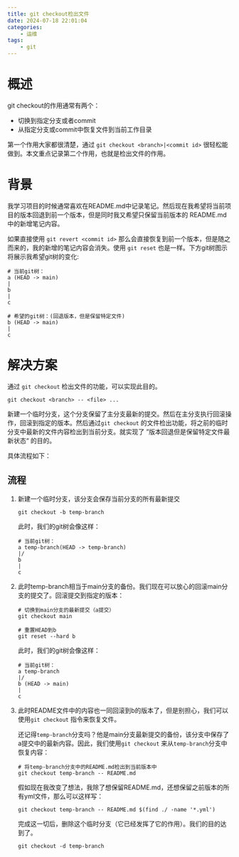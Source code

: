 ```yaml
---
title: git checkout检出文件
date: 2024-07-18 22:01:04
categories:
    - 运维
tags: 
    - git
---
```


# 概述

git checkout的作用通常有两个：

- 切换到指定分支或者commit
- 从指定分支或commit中恢复文件到当前工作目录

第一个作用大家都很清楚，通过 `git checkout <branch>|<commit id>` 很轻松能做到。本文重点记录第二个作用，也就是检出文件的作用。

# 背景

我学习项目的时候通常喜欢在README.md中记录笔记。然后现在我希望将当前项目的版本回退到前一个版本，但是同时我又希望只保留当前版本的 README.md中的新增笔记内容。

如果直接使用 `git revert <commit id>`  那么会直接恢复到前一个版本，但是随之而来的，我的新增的笔记内容会消失。使用 `git reset` 也是一样。下方git树图示将展示我希望git树的变化:

```shell
# 当前git树：
a (HEAD -> main)
|
b
|
c

# 希望的git树：(回退版本，但是保留特定文件)
b (HEAD -> main)
|
c
```

# 解决方案

通过 `git checkout` 检出文件的功能，可以实现此目的。

```shell
git checkout <branch> -- <file> ...
```

新建一个临时分支，这个分支保留了主分支最新的提交。然后在主分支执行回滚操作，回滚到指定的版本。然后通过`git checkout` 的文件检出功能，将之前的临时分支中最新的文件内容检出到当前分支。就实现了 ”版本回退但是保留特定文件最新状态“ 的目的。



具体流程如下：

## 流程

1. 新建一个临时分支，该分支会保存当前分支的所有最新提交
   
   ```shell
   git checkout -b temp-branch
   ```
   
   此时，我们的git树会像这样：
   
   ```shell
   # 当前git树：
   a temp-branch(HEAD -> temp-branch)
   |/
   b
   |
   c
   ```

2. 此时temp-branch相当于main分支的备份。我们现在可以放心的回滚main分支的提交了。回滚提交到指定的版本：
   
   ```shell
   # 切换到main分支的最新提交（a提交）
   git checkout main
   
   # 重置HEAD到b
   git reset --hard b 
   ```
   
   此时，我们的git树会像这样：
   
   ```shell
   # 当前git树：
   a temp-branch
   |/
   b (HEAD -> main)
   |
   c
   ```

3. 此时README文件中的内容也一同回滚到b的版本了，但是别担心，我们可以使用`git checkout` 指令来恢复文件。
   
   还记得`temp-branch`分支吗？他是main分支最新提交的备份，该分支中保存了a提交中的最新内容。因此，我们使用`git checkout` 来从`temp-branch`分支中恢复内容：
   
   ```shell
   # 将temp-branch分支中的README.md检出到当前版本中
   git checkout temp-branch -- README.md
   ```
   
   假如现在我改变了想法，我除了想保留README.md，还想保留之前版本的所有yml文件，那么可以这样写：
   
   ```shell
   git checkout temp-branch -- README.md $(find ./ -name '*.yml')
   ```
   
   完成这一切后，删除这个临时分支（它已经发挥了它的作用）。我们的目的达到了。
   
   ```shell
   git checkout -d temp-branch
   ```


